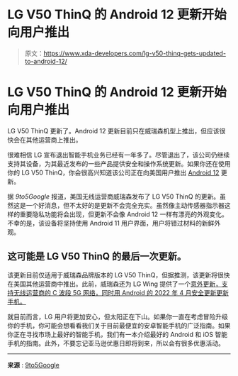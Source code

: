 # LG V50 ThinQ 的 Android 12 更新开始向用户推出

> 原文：<https://www.xda-developers.com/lg-v50-thinq-gets-updated-to-android-12/>

# LG V50 ThinQ 的 Android 12 更新开始向用户推出

LG V50 ThinQ 更新了。Android 12 更新目前只在威瑞森机型上推出，但应该很快会在其他运营商上推出。

很难相信 LG 宣布退出智能手机业务已经有一年多了。尽管退出了，该公司仍继续支持其设备，为其最近发布的一些产品提供安全和操作系统更新。如果你还在使用你的 LG V50 ThinQ，你会很高兴知道该公司正在向美国用户推出 [Android 12](https://www.xda-developers.com/android-12/) 更新。

据 *9to5Google* 报道，美国无线运营商威瑞森发布了 LG V50 ThinQ 的更新。虽然这是一个好消息，但不太好的是更新不会完全充实。虽然像主动传感器指示器这样的重要隐私功能将会出现，但更新不会像 Android 12 一样有漂亮的外观变化。不幸的是，该设备将坚持使用 Android 11 用户界面，用户将错过材料的新鲜外观。

## 这可能是 LG V50 ThinQ 的最后一次更新。

该更新目前仅适用于威瑞森品牌版本的 LG V50 ThinQ，但据推测，该更新将很快在美国其他运营商中推出。此前，威瑞森还为 LG Wing 提供了一个[意外更新，支持无线运营商的 C 波段 5G 网络，同时用 Android 的 2022 年 4 月安全更新更新手机。](https://www.xda-developers.com/verizon-5g-update-lg-wing/)

就目前而言，LG 用户将更加安心，但太阳正在下山。如果你一直在考虑冒险升级你的手机，你可能会想看看我们关于目前最便宜的安卓智能手机的广泛指南。如果你正在寻找市场上最好的智能手机，我们有一本介绍最好的 Android 和 iOS 智能手机的指南。此外，不要忘记亚马逊优惠日即将到来，所以会有很多优惠活动。

* * *

**来源** : [9to5Google](https://9to5google.com/2022/07/08/lg-v50-android-12/)